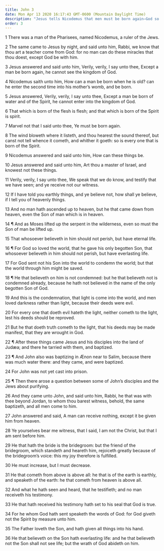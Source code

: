 ```yaml
---
title: John 3
date: Mon Apr 13 2020 16:17:43 GMT-0600 (Mountain Daylight Time)
description: "Jesus tells Nicodemus that men must be born again—God so loved the world that He sent His Only Begotten Son to save men—John the Baptist testifies that he that believes on the Son has everlasting life."
order: 3
---
```


1 There was a man of the Pharisees, named Nicodemus, a ruler of the Jews.

2 The same came to Jesus by night, and said unto him, Rabbi, we know that thou art a teacher come from God: for no man can do these miracles that thou doest, except God be with him.

3 Jesus answered and said unto him, Verily, verily, I say unto thee, Except a man be born again, he cannot see the kingdom of God.

4 Nicodemus saith unto him, How can a man be born when he is old? can he enter the second time into his mother’s womb, and be born.

5 Jesus answered, Verily, verily, I say unto thee, Except a man be born of water and of the Spirit, he cannot enter into the kingdom of God.

6 That which is born of the flesh is flesh; and that which is born of the Spirit is spirit.

7 Marvel not that I said unto thee, Ye must be born again.

8 The wind bloweth where it listeth, and thou hearest the sound thereof, but canst not tell whence it cometh, and whither it goeth: so is every one that is born of the Spirit.

9 Nicodemus answered and said unto him, How can these things be.

10 Jesus answered and said unto him, Art thou a master of Israel, and knowest not these things.

11 Verily, verily, I say unto thee, We speak that we do know, and testify that we have seen; and ye receive not our witness.

12 If I have told you earthly things, and ye believe not, how shall ye believe, if I tell you of heavenly things.

13 And no man hath ascended up to heaven, but he that came down from heaven, even the Son of man which is in heaven.

14 ¶ And as Moses lifted up the serpent in the wilderness, even so must the Son of man be lifted up.

15 That whosoever believeth in him should not perish, but have eternal life.

16 ¶ For God so loved the world, that he gave his only begotten Son, that whosoever believeth in him should not perish, but have everlasting life.

17 For God sent not his Son into the world to condemn the world; but that the world through him might be saved.

18 ¶ He that believeth on him is not condemned: but he that believeth not is condemned already, because he hath not believed in the name of the only begotten Son of God.

19 And this is the condemnation, that light is come into the world, and men loved darkness rather than light, because their deeds were evil.

20 For every one that doeth evil hateth the light, neither cometh to the light, lest his deeds should be reproved.

21 But he that doeth truth cometh to the light, that his deeds may be made manifest, that they are wrought in God.

22 ¶ After these things came Jesus and his disciples into the land of Judæa; and there he tarried with them, and baptized.

23 ¶ And John also was baptizing in Ænon near to Salim, because there was much water there: and they came, and were baptized.

24 For John was not yet cast into prison.

25 ¶ Then there arose a question between some of John’s disciples and the Jews about purifying.

26 And they came unto John, and said unto him, Rabbi, he that was with thee beyond Jordan, to whom thou barest witness, behold, the same baptizeth, and all men come to him.

27 John answered and said, A man can receive nothing, except it be given him from heaven.

28 Ye yourselves bear me witness, that I said, I am not the Christ, but that I am sent before him.

29 He that hath the bride is the bridegroom: but the friend of the bridegroom, which standeth and heareth him, rejoiceth greatly because of the bridegroom’s voice: this my joy therefore is fulfilled.

30 He must increase, but I must decrease.

31 He that cometh from above is above all: he that is of the earth is earthly, and speaketh of the earth: he that cometh from heaven is above all.

32 And what he hath seen and heard, that he testifieth; and no man receiveth his testimony.

33 He that hath received his testimony hath set to his seal that God is true.

34 For he whom God hath sent speaketh the words of God: for God giveth not the Spirit by measure unto him.

35 The Father loveth the Son, and hath given all things into his hand.

36 He that believeth on the Son hath everlasting life: and he that believeth not the Son shall not see life; but the wrath of God abideth on him.
